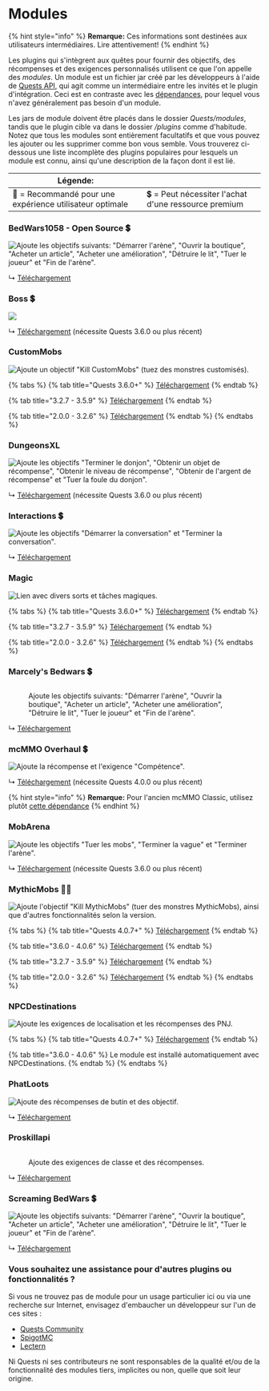# Modules

{% hint style="info" %}
**Remarque:** Ces informations sont destinées aux utilisateurs intermédiaires. Lire attentivement!
{% endhint %}

Les plugins qui s'intègrent aux quêtes pour fournir des objectifs, des récompenses et des exigences personnalisés utilisent ce que l'on appelle des _modules_. Un module est un fichier jar créé par les développeurs à l'aide de [Quests API](https://pikamug.gitbook.io/quests/v/french-francais/maitre/custom-quest-api), qui agit comme un intermédiaire entre les invités et le plugin d'intégration. Ceci est en contraste avec les [dépendances](https://pikamug.gitbook.io/quests/v/french-francais/debutant/dependencies), pour lequel vous n'avez généralement pas besoin d'un module.

Les jars de module doivent être placés dans le dossier _Quests/modules_, tandis que le plugin cible va dans le dossier _/plugins_ comme d'habitude. Notez que tous les modules sont entièrement facultatifs et que vous pouvez les ajouter ou les supprimer comme bon vous semble. Vous trouverez ci-dessous une liste incomplète des plugins populaires pour lesquels un module est connu, ainsi qu'une description de la façon dont il est lié.

| Légende:                                                 |                                                      |
| -------------------------------------------------------- | ---------------------------------------------------- |
| 🌟 = Recommandé pour une expérience utilisateur optimale | 💲 = Peut nécessiter l'achat d'une ressource premium |

### BedWars1058 - Open Source 💲 <a href="#bedwars1058-open-source" id="bedwars1058-open-source"></a>

![Ajoute les objectifs suivants:  "Démarrer l'arène", "Ouvrir la boutique", "Acheter un article", "Acheter une amélioration", "Détruire le lit", "Tuer le joueur" et "Fin de l'arène".](../.gitbook/assets/bedwars1058.jpg)

↳ [Téléchargement](https://www.spigotmc.org/resources/bedwars1058-quests-module.100722/)

### Boss 💲

![](https://camo.githubusercontent.com/53192d923a6add754608ffd62dae992b9963ebbc72635ac313027ea8dd0632e9/68747470733a2f2f692e696d6775722e636f6d2f68793653754b392e706e67)

↳ [Téléchargement](https://www.spigotmc.org/resources/boss-quests-module.66973/) (nécessite Quests 3.6.0 ou plus récent)

### CustomMobs

![Ajoute un objectif "Kill CustomMobs" (tuez des monstres customisés).](https://camo.githubusercontent.com/6029eb00543fc07c423a8818389bb53d679c4be330064631bc7d8aa2d0d1a86a/68747470733a2f2f692e696d6775722e636f6d2f79446e32704c632e706e67)

{% tabs %}
{% tab title="Quests 3.6.0+" %}
[Téléchargement](https://www.spigotmc.org/resources/custommobs-quests-module.56686/)
{% endtab %}

{% tab title="3.2.7 - 3.5.9" %}
[Téléchargement](https://www.spigotmc.org/resources/custommobs-quests-module.56686/download?version=232903)
{% endtab %}

{% tab title="2.0.0  - 3.2.6" %}
[Téléchargement](https://www.spigotmc.org/resources/custommobs-quests.25679/)
{% endtab %}
{% endtabs %}

### DungeonsXL

![Ajoute les objectifs "Terminer le donjon", "Obtenir un objet de récompense", "Obtenir le niveau de récompense", "Obtenir de l'argent de récompense" et "Tuer la foule du donjon".](https://camo.githubusercontent.com/70fecf6dfd0399b3a64f8a16d94dd3d7cf928178d92c9f180a7f3345117fdc78/687474703a2f2f65726574686f6e2e64652f7265736f75726365732f6c6f676f732f44756e67656f6e73584c2e706e67)

↳ [Téléchargement](https://www.spigotmc.org/resources/dungeonsxl-quests-module.66703/) (nécessite Quests 3.6.0 ou plus récent)

### Interactions 💲

![Ajoute les objectifs "Démarrer la conversation" et "Terminer la conversation".](../.gitbook/assets/976a91ee01f5c7d5c20de730115b3e93bf604244.png)

↳ [Téléchargement](https://www.spigotmc.org/resources/interactions-quests-module.92421/)

### Magic

![Lien avec divers sorts et tâches magiques.](https://camo.githubusercontent.com/d9ef4d8eb088489debd7f72e65cbf67f6a682f9c3d36e41a4b3a3747b635ab92/68747470733a2f2f692e696d6775722e636f6d2f453155344361522e706e67)

{% tabs %}
{% tab title="Quests 3.6.0+" %}
[Téléchargement](http://jenkins.elmakers.com/job/MagicQuests/)
{% endtab %}

{% tab title="3.2.7 - 3.5.9" %}
[Téléchargement](https://jenkins.elmakers.com/job/MagicQuests/90/)
{% endtab %}

{% tab title="2.0.0  - 3.2.6" %}
[Téléchargement](https://jenkins.elmakers.com/job/MagicQuests/88/)
{% endtab %}
{% endtabs %}

### Marcely's Bedwars 💲

<figure><img src="https://public.marcely.de/data/img/products/mbedwars/v5/logo2.gif" alt=""><figcaption><p>Ajoute les objectifs suivants: "Démarrer l'arène", "Ouvrir la boutique", "Acheter un article", "Acheter une amélioration", "Détruire le lit", "Tuer le joueur" et "Fin de l'arène".</p></figcaption></figure>

↳ [Téléchargement](https://www.spigotmc.org/resources/marcelys-bedwars-quests-module.107857/)

### mcMMO Overhaul 💲

![Ajoute la récompense et l'exigence "Compétence".](https://camo.githubusercontent.com/8f19026fc09827670ad5f270b6865286c135f18de8400bd3de55402fd49a165f/68747470733a2f2f692e696d6775722e636f6d2f655575427247522e706e67)

↳ [Téléchargement](https://www.spigotmc.org/resources/92962/) (nécessite Quests 4.0.0 ou plus récent)

{% hint style="info" %}
**Remarque:** Pour l'ancien mcMMO Classic, utilisez plutôt [cette dépendance](https://pikamug.gitbook.io/quests/v/french-francais/debutant/dependencies#mcmmo-classic)
{% endhint %}

### MobArena

![Ajoute les objectifs "Tuer les mobs", "Terminer la vague" et "Terminer l'arène".](https://camo.githubusercontent.com/c0d2e237c6293ada28cce473aa0578a0246f045ec75ed26a38054d8b6564f034/68747470733a2f2f692e696d6775722e636f6d2f733874715944702e706e67)

↳ [Téléchargement](https://www.spigotmc.org/resources/mobarena-quests-module.72355/) (nécessite Quests 3.6.0 ou plus récent)

### MythicMobs 🌟💲

![Ajoute l'objectif "Kill MythicMobs" (tuer des monstres MythicMobs), ainsi que d'autres fonctionnalités selon la version.](https://camo.githubusercontent.com/aebb3e692cec287e8baddc103a16e47bfb986dd861678a461e799e7cf240ebfc/68747470733a2f2f692e696d6775722e636f6d2f7a6c776f31304c2e706e67)

{% tabs %}
{% tab title="Quests 4.0.7+" %}
[Téléchargement](https://lectern.browsit.org/resources/resource/32-kill-mythic-mobs-multiplayer-improvement/)
{% endtab %}

{% tab title="3.6.0 - 4.0.6" %}
[Téléchargement](https://mc.hackerzlair.org/jenkins/job/MythicMobsQuests/)
{% endtab %}

{% tab title="3.2.7 - 3.5.9" %}
[Téléchargement](https://github.com/BerndiVader/MythicMobsQuestsModule/blob/a346d24545e874587c0895b30b369492978f6f81/MythicMobsQuests.jar)
{% endtab %}

{% tab title="2.0.0  - 3.2.6" %}
[Téléchargement](https://github.com/BerndiVader/MythicMobsQuestsModule/blob/edd5df5968628c06e5670c0e2a1c19ca41a86467/MythicMobsQuests285.jar)
{% endtab %}
{% endtabs %}

### NPCDestinations

![Ajoute les exigences de localisation et les récompenses des PNJ.](https://camo.githubusercontent.com/5703b4f519542e8fe21a9296a5a0c291744b13b0be8547b450baa729c1f6669a/68747470733a2f2f692e696d6775722e636f6d2f59504942596b462e706e67)

{% tabs %}
{% tab title="Quests 4.0.7+" %}
[Téléchargement](https://www.spigotmc.org/resources/101588/)
{% endtab %}

{% tab title="3.6.0 - 4.0.6" %}
Le module est installé automatiquement avec NPCDestinations.
{% endtab %}
{% endtabs %}

### PhatLoots

![Ajoute des récompenses de butin et des objectif.](https://i.imgur.com/yHiPJFh.png)

↳ [Téléchargement](https://www.spigotmc.org/resources/phatloots-quests-module.102525/)

### Proskillapi

<figure><img src="https://www.spigotmc.org/data/resource_icons/91/91913.jpg" alt=""><figcaption><p>Ajoute des exigences de classe et des récompenses.</p></figcaption></figure>

↳ [Téléchargement](https://www.spigotmc.org/resources/91913/)

### Screaming BedWars 💲

![Ajoute les objectifs suivants: "Démarrer l'arène", "Ouvrir la boutique", "Acheter un article", "Acheter une amélioration", "Détruire le lit", "Tuer le joueur" et "Fin de l'arène".](https://www.spigotmc.org/data/resource\_icons/63/63714.jpg)

↳ [Téléchargement](https://www.spigotmc.org/resources/screaming-bedwars-module.98380/)

### Vous souhaitez une assistance pour d'autres plugins ou fonctionnalités ?

Si vous ne trouvez pas de module pour un usage particulier ici ou via une recherche sur Internet, envisagez d'embaucher un développeur sur l'un de ces sites :

* [Quests Community](https://discordapp.com/invite/QdJAv2G7qg)
* [SpigotMC](https://www.spigotmc.org/forums/hiring-developers.55/)
* [Lectern](https://lectern.browsit.org/forum/view/6-services/)

Ni Quests ni ses contributeurs ne sont responsables de la qualité et/ou de la fonctionnalité des modules tiers, implicites ou non, quelle que soit leur origine.
